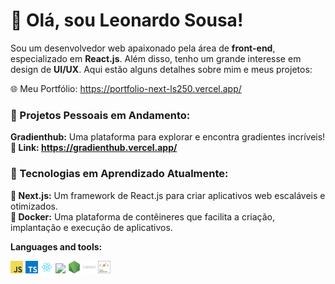 # 👋 Olá, sou Leonardo Sousa!
Sou um desenvolvedor web apaixonado pela área de **front-end**, especializado em **React.js**. Além disso, tenho um grande interesse em design de **UI/UX**. Aqui estão alguns detalhes sobre mim e meus projetos:<br>

🌐 Meu Portfólio: https://portfolio-next-ls250.vercel.app/


  
### **🌱 Projetos Pessoais em Andamento:**
 **Gradienthub:** Uma plataforma para explorar e encontra gradientes incríveis!<br>
 **🔗 Link: https://gradienthub.vercel.app/**

 ### **🔭 Tecnologias em Aprendizado Atualmente:**
  **🚀 Next.js:** Um framework de React.js para criar aplicativos web escaláveis e otimizados.<br>
  **🐳 Docker:**  Uma plataforma de contêineres que facilita a criação, implantação e execução de aplicativos.
  
 **Languages and tools:**
 
 
<code><img height="20" src="https://raw.githubusercontent.com/github/explore/80688e429a7d4ef2fca1e82350fe8e3517d3494d/topics/javascript/javascript.png"></code>
<code><img height="20" src="https://raw.githubusercontent.com/github/explore/80688e429a7d4ef2fca1e82350fe8e3517d3494d/topics/typescript/typescript.png"></code>
<code><img height="20" src="https://raw.githubusercontent.com/github/explore/80688e429a7d4ef2fca1e82350fe8e3517d3494d/topics/react/react.png"></code>
<code><img height="20" src="https://imgs.search.brave.com/X_ckMtkxf7SJ5vAPfCnkYy8r8YsJ7PoLxfQEZ2CWruA/rs:fit:32:32:1/g:ce/aHR0cDovL2Zhdmlj/b25zLnNlYXJjaC5i/cmF2ZS5jb20vaWNv/bnMvMzJjZGQ3ZWE1/MDMwMmMwY2FhYzli/ZGU5YTc5NWY0YjY4/NzI5MWRlNDQ2NWQz/NjgwYjAxNjQ2MjJh/NThjMWY5YS93d3cu/ZG9ja2VyLmNvbS8"></code>
<code><img height="20" src="https://raw.githubusercontent.com/github/explore/80688e429a7d4ef2fca1e82350fe8e3517d3494d/topics/nodejs/nodejs.png"></code>
<code><img height="20" src="https://raw.githubusercontent.com/github/explore/80688e429a7d4ef2fca1e82350fe8e3517d3494d/topics/express/express.png"></code>
<code><img height="20" src="https://raw.githubusercontent.com/github/explore/80688e429a7d4ef2fca1e82350fe8e3517d3494d/topics/styled-components/styled-components.png"></code>
</code>
</code>

